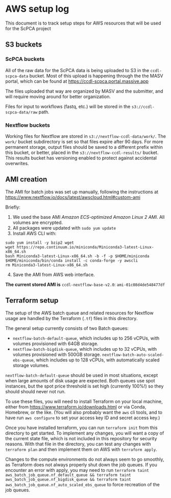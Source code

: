 # AWS setup log

This document is to track setup steps for AWS resources that will be used for the ScPCA project

## S3 buckets

### ScPCA buckets

All of the raw data for the ScPCA data is being uploaded to S3 in the `ccdl-scpca-data` bucket.
Most of this upload is happening through the the MASV portal, which can be found at <https://ccdl-scpca.portal.massive.app>

The files uploaded that way are organized by MASV and the submitter, and will require moving around for better organization.

Files for input to workflows (fastq, etc.) will be stored in the `s3://ccdl-scpca-data/raw` path.

### Nextflow buckets

Working files for Nextflow are stored in `s3://nextflow-ccdl-data/work/`.
The `work/` bucket subdirectory is set so that files expire after 90 days.
For more permanent storage, output files should be saved to a different prefix within this bucket, or better, placed in the `s3://nextflow-ccdl-results/` bucket.
This results bucket has versioning enabled to protect against accidental overwrites.

## AMI creation

The AMI for batch jobs was set up manually, following the instructions at
https://www.nextflow.io/docs/latest/awscloud.html#custom-ami

Briefly:

1. We used the base AMI _Amazon ECS-optimized Amazon Linux 2 AMI_. All volumes are encrypted.
2. All packages were updated with `sudo yum update`
3. Install AWS CLI with:

```
sudo yum install -y bzip2 wget
wget https://repo.continuum.io/miniconda/Miniconda3-latest-Linux-x86_64.sh
bash Miniconda3-latest-Linux-x86_64.sh -b -f -p $HOME/miniconda
$HOME/miniconda/bin/conda install -c conda-forge -y awscli
rm Miniconda3-latest-Linux-x86_64.sh
```

4. Save the AMI from AWS web interface.

**The current stored AMI is** `ccdl-nextflow-base-v2.0`: `ami-01c08d4de548477df`

## Terraform setup

The setup of the AWS batch queue and related resources for Nextflow usage are handled by the Terraform (`.tf`) files in this directory.

The general setup currently consists of two Batch queues:

- `nextflow-batch-default-queue`, which includes up to 256 vCPUs, with volumes provisioned with 64GB storage.
- `nextflow-batch-bigdisk-queue`, which includes up to 32 vCPUs, with volumes provisioned with 500GB storage.
  `nextflow-batch-auto-scaled-ebs-queue`, which includes up to 128 vCPUs, with automatically scaled storage volumes.

`nextflow-batch-default-queue` should be used in most situations, except when large amounts of disk usage are expected.
Both queues use spot instances, but the spot price threshold is set high (currently 100%!) so they should should never not run.

To use these files, you will need to install Terraform on your local machine, either from https://www.terraform.io/downloads.html or via Conda, Homebrew, or the like.
(You will also probably want the `aws` cli tools, and to have run `aws configure` to set your access key ID and secret access key.)

Once you have installed terraform, you can run `terraform init` from this directory to get started.
To implement any changes, you will want a copy of the current state file, which is not included in this repository for security reasons.
With that file in the directory, you can test any changes with `terraform plan` and then implement them on AWS with `terraform apply`.

Changes to the compute environments do not always seem to go smoothly, as Terraform does not always properly shut down the job queues.
If you encounter an error with apply, you may need to run `terraform taint aws_batch_job_queue.nf_default_queue && terraform taint aws_batch_job_queue.nf_bigdisk_queue && terraform taint aws_batch_job_queue.nf_auto_scaled_ebs_queue` to force recreation of the job queues.
